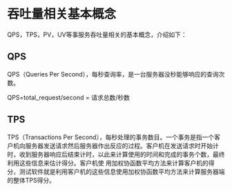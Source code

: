 # 吞吐量相关基本概念

QPS，TPS，PV，UV等事服务吞吐量相关的基本概念，介绍如下：

## QPS

QPS（Queries Per Second），每秒查询率，是一台服务器没秒能够响应的查询次数。

QPS=total_request/second = 请求总数/秒数

## TPS

TPS（Transactions Per Second），每秒处理的事务数目。一个事务是指一个客户机向服务器发送请求然后服务器作出反应的过程。客户机在发送请求时开始计时，收到服务器响应后结束计时，以此来计算使用的时间和完成的事务个数，最终利用这些信息来估计得分。客户机使 用加权协函数平均方法来计算客户机的得分，测试软件就是利用客户机的这些信息使用加权协函数平均方法来计算服务器端的整体TPS得分。